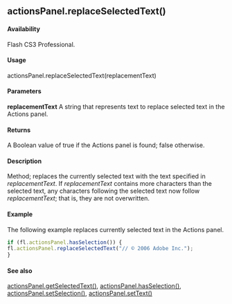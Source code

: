 ## actionsPanel.replaceSelectedText()

#### Availability

Flash CS3 Professional.

#### Usage

actionsPanel.replaceSelectedText(replacementText)

#### Parameters

**replacementText** A string that represents text to replace selected text in the Actions panel.

#### Returns

A Boolean value of true if the Actions panel is found; false otherwise.

#### Description

Method; replaces the currently selected text with the text specified in *replacementText*. If *replacementText* contains more characters than the selected text, any characters following the selected text now follow *replacementText*; that is, they are not overwritten.

#### Example

The following example replaces currently selected text in the Actions panel.
```javascript
if (fl.actionsPanel.hasSelection()) {
fl.actionsPanel.replaceSelectedText("// © 2006 Adobe Inc.");
}
```
#### See also

[actionsPanel.getSelectedText()](../actionsPanel_object/actionsPane2.md), [actionsPanel.hasSelection()](../actionsPanel_object/actionsPane4.md), [actionsPanel.setSelection()](../actionsPanel_object/actionsPane7.md), [actionsPanel.setText()](../actionsPanel_object/actionsPane8.md)
